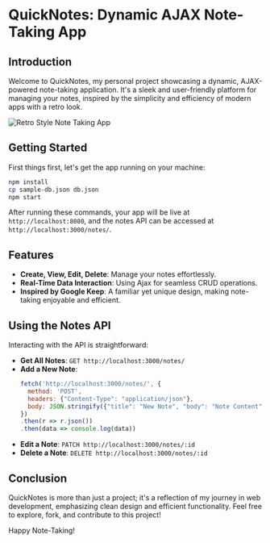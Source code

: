 # QuickNotes: Dynamic AJAX Note-Taking App

## Introduction
Welcome to QuickNotes, my personal project showcasing a dynamic, AJAX-powered note-taking application. It's a sleek and user-friendly platform for managing your notes, inspired by the simplicity and efficiency of modern apps with a retro look.

![Retro Style Note Taking App](retro_style_note_taking_app.png)

## Getting Started
First things first, let's get the app running on your machine:

```bash
npm install
cp sample-db.json db.json
npm start
```

After running these commands, your app will be live at `http://localhost:8080`, and the notes API can be accessed at `http://localhost:3000/notes/`.

## Features
- **Create, View, Edit, Delete**: Manage your notes effortlessly.
- **Real-Time Data Interaction**: Using Ajax for seamless CRUD operations.
- **Inspired by Google Keep**: A familiar yet unique design, making note-taking enjoyable and efficient.

## Using the Notes API
Interacting with the API is straightforward:

- **Get All Notes**: `GET http://localhost:3000/notes/`
- **Add a New Note**: 
  ```javascript
  fetch('http://localhost:3000/notes/', {
    method: 'POST', 
    headers: {"Content-Type": "application/json"}, 
    body: JSON.stringify({"title": "New Note", "body": "Note Content"})
  })
  .then(r => r.json())
  .then(data => console.log(data))
  ```
- **Edit a Note**: `PATCH http://localhost:3000/notes/:id`
- **Delete a Note**: `DELETE http://localhost:3000/notes/:id`

## Conclusion
QuickNotes is more than just a project; it's a reflection of my journey in web development, emphasizing clean design and efficient functionality. Feel free to explore, fork, and contribute to this project!

Happy Note-Taking!
